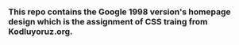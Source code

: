 ### This repo contains the Google 1998 version's homepage design which is the assignment of CSS traing from Kodluyoruz.org.